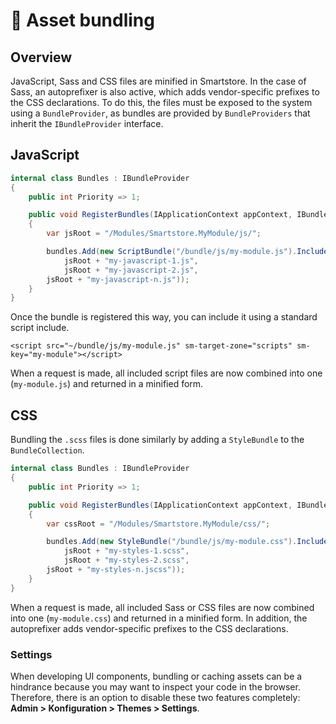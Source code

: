 # 🐥 Asset bundling

## Overview

JavaScript, Sass and CSS files are minified in Smartstore. In the case of Sass, an autoprefixer is also active, which adds vendor-specific prefixes to the CSS declarations. To do this, the files must be exposed to the system using a `BundleProvider`, as bundles are provided by `BundleProviders` that inherit the `IBundleProvider` interface.

## JavaScript

```csharp
internal class Bundles : IBundleProvider
{
    public int Priority => 1;

    public void RegisterBundles(IApplicationContext appContext, IBundleCollection bundles)
    {
        var jsRoot = "/Modules/Smartstore.MyModule/js/";

        bundles.Add(new ScriptBundle("/bundle/js/my-module.js").Include(
            jsRoot + "my-javascript-1.js",
            jsRoot + "my-javascript-2.js",
	    jsRoot + "my-javascript-n.js"));
    }
}
```

Once the bundle is registered this way, you can include it using a standard script include.

```cshtml
<script src="~/bundle/js/my-module.js" sm-target-zone="scripts" sm-key="my-module"></script>
```

When a request is made, all included script files are now combined into one (`my-module.js`) and returned in a minified form.

## CSS

Bundling the `.scss` files is done similarly by adding a `StyleBundle` to the `BundleCollection`.

```csharp
internal class Bundles : IBundleProvider
{
    public int Priority => 1;

    public void RegisterBundles(IApplicationContext appContext, IBundleCollection bundles)
    {
        var cssRoot = "/Modules/Smartstore.MyModule/css/";

        bundles.Add(new StyleBundle("/bundle/js/my-module.css").Include(
            jsRoot + "my-styles-1.scss",
            jsRoot + "my-styles-2.scss",
	    jsRoot + "my-styles-n.jscss"));
    }
}
```

When a request is made, all included Sass or CSS files are now combined into one (`my-module.css`) and returned in a minified form. In addition, the autoprefixer adds vendor-specific prefixes to the CSS declarations.

### Settings

When developing UI components, bundling or caching assets can be a hindrance because you may want to inspect your code in the browser. Therefore, there is an option to disable these two features completely: **Admin > Konfiguration > Themes > Settings**.
